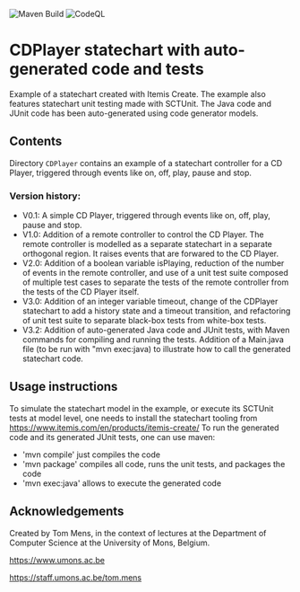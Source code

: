![Maven Build](https://github.com/ecos-umons/itemis-statecharts/actions/workflows/maven.yml/badge.svg)
![CodeQL](https://github.com/ecos-umons/itemis-statecharts/actions/workflows/codeql.yml/badge.svg)

# CDPlayer statechart with auto-generated code and tests

Example of a statechart created with Itemis Create. The example also features statechart unit testing made with SCTUnit. The Java code and JUnit code has been auto-generated using code generator models.

## Contents

Directory `CDPlayer` contains an example of a statechart controller for a CD Player, triggered through events like on, off, play, pause and stop.

### Version history:

* V0.1: A simple CD Player, triggered through events like on, off, play, pause and stop.
* V1.0: Addition of a remote controller to control the CD Player. The remote controller is modelled as a separate statechart in a separate orthogonal region. It raises events that are forwared to the CD Player.
* V2.0: Addition of a boolean variable isPlaying, reduction of the number of events in the remote controller, and use of a unit test suite composed of multiple test cases to separate the tests of the remote controller from the tests of the CD Player itself.
* V3.0: Addition of an integer variable timeout, change of the CDPlayer statechart to add a history state and a timeout transition, and refactoring of unit test suite to separate black-box tests from white-box tests.
* V3.2: Addition of auto-generated Java code and JUnit tests, with Maven commands for compiling and running the tests. Addition of a Main.java file (to be run with "mvn exec:java) to illustrate how to call the generated statechart code.

## Usage instructions
To simulate the statechart model in the example, or execute its SCTUnit tests at model level, one needs to install the statechart tooling from https://www.itemis.com/en/products/itemis-create/
To run the generated code and its generated JUnit tests, one can use maven:

* 'mvn compile' just compiles the code
* 'mvn package' compiles all code, runs the unit tests, and packages the code
* 'mvn exec:java' allows to execute the generated code 

## Acknowledgements

Created by Tom Mens, in the context of lectures at the Department of Computer Science at the University of Mons, Belgium.

https://www.umons.ac.be

https://staff.umons.ac.be/tom.mens
